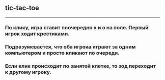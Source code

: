 ## tic-tac-toe
_____________________________________________________________________________
### По клику, игра ставит поочередно x и o на поле. Первый  игрок ходит крестиками.
### Подразумевается, что оба игрока играют за одним компьютером и просто кликают по очереди.

### Если клик происходит по занятой клетке, то зод переходит к другому игроку.
